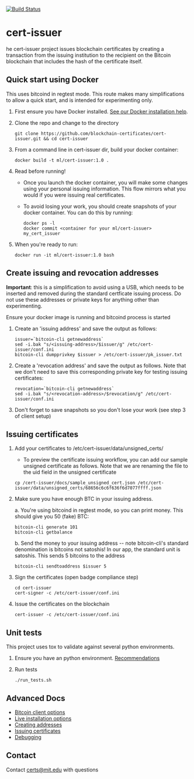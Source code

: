 [![Build Status](https://travis-ci.org/blockchain-certificates/cert-issuer.svg?branch=master)](https://travis-ci.org/blockchain-certificates/cert-issuer)

# cert-issuer

he cert-issuer project issues blockchain certificates by creating a transaction from the issuing institution to the
recipient on the Bitcoin blockchain that includes the hash of the certificate itself. 

## Quick start using Docker

This uses bitcoind in regtest mode. This route makes many simplifications to allow a quick start, and is intended for
experimenting only.

1. First ensure you have Docker installed. [See our Docker installation help](https://github.com/blockchain-certificates/developer-common-docs/blob/master/docker_install.md).

2. Clone the repo and change to the directory

    ```
    git clone https://github.com/blockchain-certificates/cert-issuer.git && cd cert-issuer
    ```


3. From a command line in cert-issuer dir, build your docker container:
    
    ```
    docker build -t ml/cert-issuer:1.0 .
    ```

4. Read before running!

    - Once you launch the docker container, you will make some changes using your personal issuing information. This flow mirrors what you would if you were issuing real certificates.
    - To avoid losing your work, you should create snapshots of your docker container. You can do this by running:

        ```
        docker ps -l
        docker commit <container for your ml/cert-issuer> my_cert_issuer
        ```

5. When you're ready to run:

    ```
    docker run -it ml/cert-issuer:1.0 bash
    ```

## Create issuing and revocation addresses

__Important__: this is a simplification to avoid using a USB, which needs to be inserted and removed during the
standard certficate issuing process. Do not use these addresses or private keys for anything other than experimenting.

Ensure your docker image is running and bitcoind process is started

1. Create an 'issuing address' and save the output as follows:

    ```
    issuer=`bitcoin-cli getnewaddress`
    sed -i.bak "s/<issuing-address>/$issuer/g" /etc/cert-issuer/conf.ini
    bitcoin-cli dumpprivkey $issuer > /etc/cert-issuer/pk_issuer.txt
    ```

2. Create a 'revocation address' and save the output as follows. Note that we don't need to save this
corresponding private key for testing issuing certificates:

    ```
    revocation=`bitcoin-cli getnewaddress`
    sed -i.bak "s/<revocation-address>/$revocation/g" /etc/cert-issuer/conf.ini
    ```

3. Don't forget to save snapshots so you don't lose your work (see step 3 of client setup)

## Issuing certificates

1. Add your certificates to /etc/cert-issuer/data/unsigned_certs/

    - To preview the certificate issuing workflow, you can add our sample unsigned certificate as follows. Note that
    we are renaming the file to the uid field in the unsigned certificate

    ```
    cp /cert-issuer/docs/sample_unsigned_cert.json /etc/cert-issuer/data/unsigned_certs/68656c6c6f636f6d7077ffff.json
    ```

2. Make sure you have enough BTC in your issuing address.

    a. You're using bitcoind in regtest mode, so you can print money. This should give you 50 (fake) BTC:

    ```
    bitcoin-cli generate 101
    bitcoin-cli getbalance
    ```

    b. Send the money to your issuing address -- note bitcoin-cli's standard denomination is bitcoins not satoshis! In our
    app, the standard unit is satoshis. This sends 5 bitcoins to the address

    ```
    bitcoin-cli sendtoaddress $issuer 5
    ```

3. Sign the certificates (open badge compliance step)

    ```
    cd cert-issuer
    cert-signer -c /etc/cert-issuer/conf.ini
    ```

4. Issue the certificates on the blockchain

    ```
    cert-issuer -c /etc/cert-issuer/conf.ini

## Unit tests

This project uses tox to validate against several python environments.

1. Ensure you have an python environment. [Recommendations](https://github.com/blockchain-certificates/developer-common-docs/blob/master/virtualenv.md)

2. Run tests
    ```
    ./run_tests.sh
    ```

## Advanced Docs

- [Bitcoin client options](docs/options.md)
- [Live installation options](docs/live.md)
- [Creating addresses](docs/make_addresses.md)
- [Issuing certificates](docs/issuing.md)
- [Debugging](docs/debugging.md)


## Contact

Contact [certs@mit.edu](mailto:certs@mit.edu) with questions

